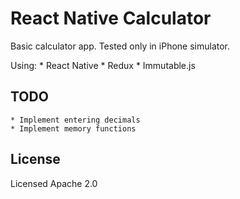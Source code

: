 React Native Calculator
=======================

Basic calculator app. Tested only in iPhone simulator.

Using:
    * React Native
    * Redux
    * Immutable.js


## TODO
    * Implement entering decimals
    * Implement memory functions

## License

Licensed Apache 2.0
